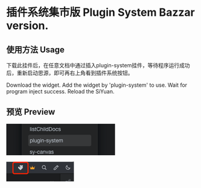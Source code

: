 # 插件系统集市版 Plugin System Bazzar version.

## 使用方法 Usage

下载此挂件后，在任意文档中通过插入plugin-system挂件，等待程序运行成功后，重新启动思源，即可再右上角看到插件系统按钮。

Download the widget. Add the widget by 'plugin-system' to use. Wait for program inject success. Reload the SiYuan.

## 预览 Preview
![usage](./use.png)

![sucess](./success.png)
